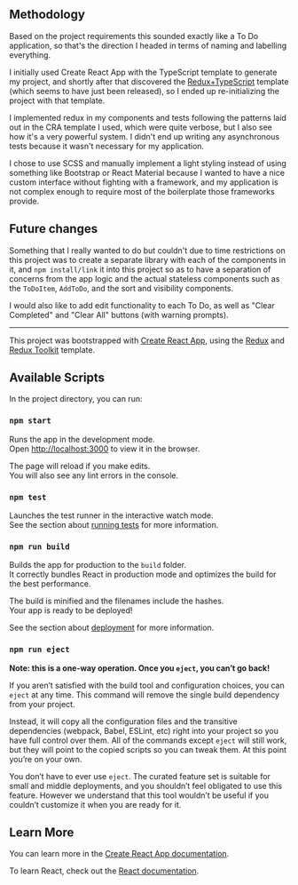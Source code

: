 ## Methodology

Based on the project requirements this sounded exactly like a To Do application, so that's the direction I headed in terms of naming and labelling everything.

I initially used Create React App with the TypeScript template to generate my project, and shortly after that discovered the [Redux+TypeScript](https://github.com/reduxjs/cra-template-redux-typescript) template (which seems to have just been released), so I ended up re-initializing the project with that template.

I implemented redux in my components and tests following the patterns laid out in the CRA template I used, which were quite verbose, but I also see how it's a very powerful system. I didn't end up writing any asynchronous tests because it wasn't necessary for my application.

I chose to use SCSS and manually implement a light styling instead of using something like Bootstrap or React Material because I wanted to have a nice custom interface without fighting with a framework, and my application is not complex enough to require most of the boilerplate those frameworks provide.

## Future changes

Something that I really wanted to do but couldn't due to time restrictions on this project was to create a separate library with each of the components in it, and `npm install/link` it into this project so as to have a separation of concerns from the app logic and the actual stateless components such as the `ToDoItem`, `AddToDo`, and the sort and visibility components.

I would also like to add edit functionality to each To Do, as well as "Clear Completed" and "Clear All" buttons (with warning prompts).

---

This project was bootstrapped with [Create React App](https://github.com/facebook/create-react-app), using the [Redux](https://redux.js.org/) and [Redux Toolkit](https://redux-toolkit.js.org/) template.

## Available Scripts

In the project directory, you can run:

### `npm start`

Runs the app in the development mode.<br />
Open [http://localhost:3000](http://localhost:3000) to view it in the browser.

The page will reload if you make edits.<br />
You will also see any lint errors in the console.

### `npm test`

Launches the test runner in the interactive watch mode.<br />
See the section about [running tests](https://facebook.github.io/create-react-app/docs/running-tests) for more information.

### `npm run build`

Builds the app for production to the `build` folder.<br />
It correctly bundles React in production mode and optimizes the build for the best performance.

The build is minified and the filenames include the hashes.<br />
Your app is ready to be deployed!

See the section about [deployment](https://facebook.github.io/create-react-app/docs/deployment) for more information.

### `npm run eject`

**Note: this is a one-way operation. Once you `eject`, you can’t go back!**

If you aren’t satisfied with the build tool and configuration choices, you can `eject` at any time. This command will remove the single build dependency from your project.

Instead, it will copy all the configuration files and the transitive dependencies (webpack, Babel, ESLint, etc) right into your project so you have full control over them. All of the commands except `eject` will still work, but they will point to the copied scripts so you can tweak them. At this point you’re on your own.

You don’t have to ever use `eject`. The curated feature set is suitable for small and middle deployments, and you shouldn’t feel obligated to use this feature. However we understand that this tool wouldn’t be useful if you couldn’t customize it when you are ready for it.

## Learn More

You can learn more in the [Create React App documentation](https://facebook.github.io/create-react-app/docs/getting-started).

To learn React, check out the [React documentation](https://reactjs.org/).
